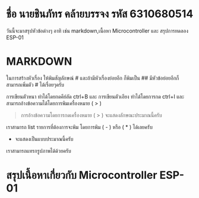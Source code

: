 # ชื่อ นายชินภัทร คล้ายบรรจง รหัส 6310680514 
วันนี้จะมาสรุปหัวข้อต่างๆ อาทิ เช่น markdown,เนื้อหา Microcontroller และ สรุปการทดลอง ESP-01

# MARKDOWN
ในการสร้างหัวเรื่อง ให้พิมสัญลักษณ์ # และถ้ามีหัวเรื่องย่อยอีก ก็พิมเป็น ## มีหัวข้อย่อยอีกก็สามารถเพิ่มตัว # ได้เรื่อยๆครับ

การเขียนตัวหนา ทำได้โดยกดคีย์ลัด ctrl+B และ การเขียนตัวเอียง ทำได้โดยการกด ctrl+I และสามารถอ้างข้อความได้โดยการพิมเครื่องหมาย ( > )
> การอ้างข้อความโดยการกดเครื่องหมาย ( > ) จะแสดงลักษณะประมาณนี้ครับ

เราสามารถ list รายการที่ต้องการจะพิม โดยการพิม ( - ) หรือ ( * ) ได้เลยครับ
- จะแสดงเป็นแบบประมาณนี้ครับ  

เราสามารถแทรกรูปภาพได้ด้วยครับ

# สรุปเนื้อหาเกี่ยวกับ Microcontroller ESP-01

